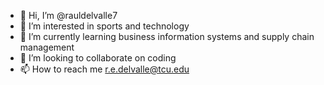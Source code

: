 - 👋 Hi, I’m @rauldelvalle7
- 👀 I’m interested in sports and technology
- 🌱 I’m currently learning business information systems and supply chain management
- 💞️ I’m looking to collaborate on coding
- 📫 How to reach me r.e.delvalle@tcu.edu

<!---
rauldelvalle7/rauldelvalle7 is a ✨ special ✨ repository because its `README.md` (this file) appears on your GitHub profile.
You can click the Preview link to take a look at your changes.
--->
